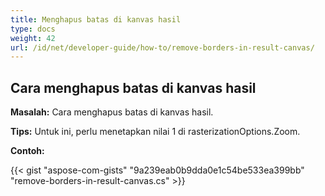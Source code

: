 ```yaml
---
title: Menghapus batas di kanvas hasil
type: docs
weight: 42
url: /id/net/developer-guide/how-to/remove-borders-in-result-canvas/
---
```


## **Cara menghapus batas di kanvas hasil**

**Masalah:** Cara menghapus batas di kanvas hasil.

**Tips:** Untuk ini, perlu menetapkan nilai 1 di rasterizationOptions.Zoom.

**Contoh:**

{{< gist "aspose-com-gists" "9a239eab0b9dda0e1c54be533ea399bb" "remove-borders-in-result-canvas.cs" >}}
